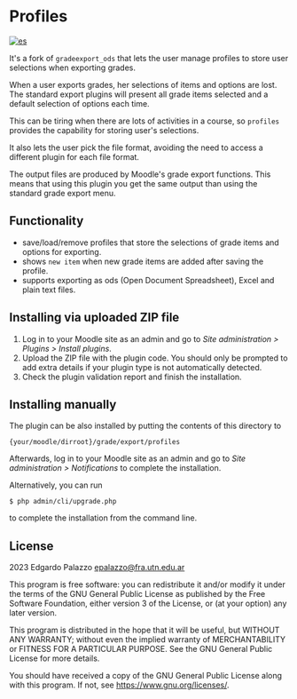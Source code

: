 # Profiles

[![es](https://img.shields.io/badge/lang-es-yellow.svg)](README-es.md)


It's a fork of ```gradeexport_ods``` that lets the user manage profiles to store user selections when exporting grades.

When a user exports grades, her selections of items and options are lost. The standard export plugins will present all grade items selected and a default selection of options each time.

This can be tiring when there are lots of activities in a course, so ```profiles``` provides the capability for storing user's selections.

It also lets the user pick the file format, avoiding the need to access a different plugin for each file format.

The output files are produced by Moodle's grade export functions. This means that using this plugin you get the same output than using the standard grade export menu.

## Functionality

- save/load/remove profiles that store the selections of grade items and options for exporting.
- shows ```new item``` when new grade items are added after saving the profile.
- supports exporting as ods (Open Document Spreadsheet), Excel and plain text files.

## Installing via uploaded ZIP file

1. Log in to your Moodle site as an admin and go to _Site administration >
   Plugins > Install plugins_.
2. Upload the ZIP file with the plugin code. You should only be prompted to add
   extra details if your plugin type is not automatically detected.
3. Check the plugin validation report and finish the installation.

## Installing manually ##

The plugin can be also installed by putting the contents of this directory to

    {your/moodle/dirroot}/grade/export/profiles

Afterwards, log in to your Moodle site as an admin and go to _Site administration >
Notifications_ to complete the installation.

Alternatively, you can run

    $ php admin/cli/upgrade.php

to complete the installation from the command line.

## License ##

2023 Edgardo Palazzo <epalazzo@fra.utn.edu.ar>

This program is free software: you can redistribute it and/or modify it under
the terms of the GNU General Public License as published by the Free Software
Foundation, either version 3 of the License, or (at your option) any later
version.

This program is distributed in the hope that it will be useful, but WITHOUT ANY
WARRANTY; without even the implied warranty of MERCHANTABILITY or FITNESS FOR A
PARTICULAR PURPOSE.  See the GNU General Public License for more details.

You should have received a copy of the GNU General Public License along with
this program.  If not, see <https://www.gnu.org/licenses/>.

